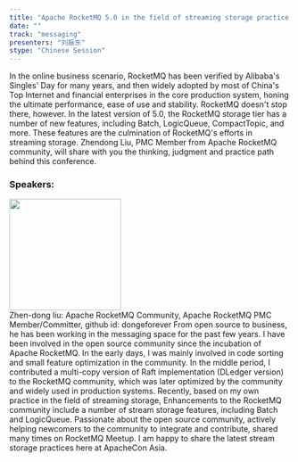 ```yaml
---
title: "Apache RocketMQ 5.0 in the field of streaming storage practice and exploration"
date: "" 
track: "messaging"
presenters: "刘振东"
stype: "Chinese Session"
---
```

In the online business scenario, RocketMQ has been verified by Alibaba's Singles' Day for many years, and then widely adopted by most of China's Top Internet and financial enterprises in the core production system, honing the ultimate performance, ease of use and stability. RocketMQ doesn't stop there, however. In the latest version of 5.0, the RocketMQ storage tier has a number of new features, including Batch, LogicQueue, CompactTopic, and more. These features are the culmination of RocketMQ's efforts in streaming storage. Zhendong Liu, PMC Member from Apache RocketMQ community, will share with you the thinking, judgment and practice path behind this conference.
 ### Speakers: 
 <img src="images/speaker/1160.png" width="200" /><br>Zhen-dong liu: Apache RocketMQ  Community, Apache RocketMQ PMC Member/Committer, github id: dongeforever
From open source to business, he has been working in the messaging space for the past few years. I have been involved in the open source community since the incubation of Apache RocketMQ. In the early days, I was mainly involved in code sorting and small feature optimization in the community. In the middle period, I contributed a multi-copy version of Raft implementation (DLedger version) to the RocketMQ community, which was later optimized by the community and widely used in production systems. Recently, based on my own practice in the field of streaming storage, Enhancements to the RocketMQ community include a number of stream storage features, including Batch and LogicQueue. Passionate about the open source community, actively helping newcomers to the community to integrate and contribute, shared many times on RocketMQ Meetup. I am happy to share the latest stream storage practices here at ApacheCon Asia.
 